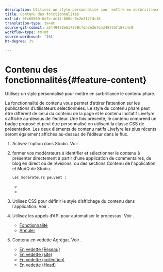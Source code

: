 ```yaml
---
description: Utilisez un style personnalisé pour mettre en surbrillance le contenu phare.
title: Contenu des fonctionnalités
exl-id: 9fc66560-0d7e-4c14-805c-9c2e212f4c16
translation-type: tm+mt
source-git-commit: a2449482e617939cfda7e367da34875bf187c4c9
workflow-type: tm+mt
source-wordcount: '161'
ht-degree: 3%

---
```


# Contenu des fonctionnalités{#feature-content}

Utilisez un style personnalisé pour mettre en surbrillance le contenu phare.

La fonctionnalité de contenu vous permet d’attirer l’attention sur les publications d’utilisateurs sélectionnées. Le style du contenu phare peut être différent de celui du contenu de la page et le contenu incitatif Livefyre s’affiche au-dessus de l’éditeur. Une fois présenté, le contenu comprend un badge proposé et peut être personnalisé en utilisant la classe CSS de présentation. Les deux éléments de contenu natifs Livefyre les plus récents seront également affichés au-dessus de l’éditeur dans le flux.

1. Activez l’option dans Studio. Voir [](../c-app-customizations/t-enable-featuring-content-in-studio.md#t_enable_featuring_content_in_studio).
1. former vos modérateurs à identifier et sélectionner le contenu à présenter directement à partir d&#39;une application de commentaires, de blog en direct ou de révisions, ou des sections Contenu de l&#39;application et ModQ de Studio.

       Les modérateurs peuvent :
   
   * [](../c-app-customizations/t-select-content-to-feature-from-studio.md#select_content_to_feature_from_studio)
   * [](../c-app-customizations/t-select-content-to-feature.md#t_select_content_to_feature)

1. Utilisez CSS pour définir le style d’affichage du contenu dans l’application. Voir [](../c-app-customizations/c-use-css-to-style-featured-content.md#c_use_css_to_style_featured_content).
1. Utilisez les appels d’API pour automatiser le processus. Voir [](../c-app-customizations/c-feature-apis.md#c_feature_apis).

   * [Fonctionnalité](#c_feature_apis/section_jpw_nqw_xz)
   * [Annuler](#c_feature_apis/section_knh_mqw_xz)

1. Contenu en vedette Agrégat. Voir [](../c-app-customizations/c-aggregated-featured-content-using-the-featured-apis.md#c_aggregated_featured_content_using_the_featured_apis).

   * [En vedette (Réseau)](#c_aggregated_featured_content_using_the_featured_apis/section_cgm_1nw_xz)
   * [En vedette (site)](#c_aggregated_featured_content_using_the_featured_apis/section_lq5_ymw_xz)
   * [En vedette (collection)](#c_aggregated_featured_content_using_the_featured_apis/section_kgc_xmw_xz)
   * [En vedette (Head)](#c_aggregated_featured_content_using_the_featured_apis/section_n4b_lmw_xz)
